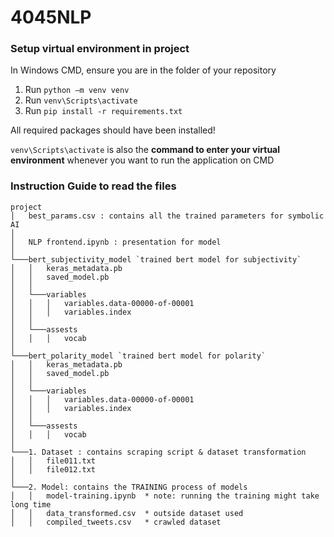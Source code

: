 # 4045NLP

### Setup virtual environment in project

In Windows CMD, ensure you are in the folder of your repository

1. Run `python –m venv venv`
2. Run `venv\Scripts\activate` 
3. Run `pip install -r requirements.txt`

All required packages should have been installed!

`venv\Scripts\activate` is also the <b>command to enter your virtual environment</b> whenever you want to run the application on CMD


### Instruction Guide to read the files

```
project
│   best_params.csv : contains all the trained parameters for symbolic AI
│
│   NLP frontend.ipynb : presentation for model
│   
└───bert_subjectivity_model `trained bert model for subjectivity`
│   │   keras_metadata.pb
│   │   saved_model.pb
│   │
│   └───variables
│   │   │   variables.data-00000-of-00001
│   │   │   variables.index
│   │
│   └───assests
│   │   │   vocab
│   
└───bert_polarity_model `trained bert model for polarity`
│   │   keras_metadata.pb
│   │   saved_model.pb
│   │
│   └───variables
│   │   │   variables.data-00000-of-00001
│   │   │   variables.index
│   │
│   └───assests
│   │   │   vocab
│
└───1. Dataset : contains scraping script & dataset transformation
│   │   file011.txt
│   │   file012.txt
│   
└───2. Model: contains the TRAINING process of models 
│   │   model-training.ipynb  * note: running the training might take long time
│   │   data_transformed.csv  * outside dataset used
│   │   compiled_tweets.csv   * crawled dataset

